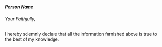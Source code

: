 ##### Person Name

###### Your Faithfully,

I hereby solemnly declare that all the information furnished above is true to the best of my knowledge.
